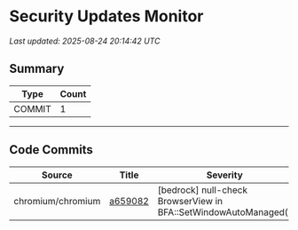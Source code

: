 # Security Updates Monitor

*Last updated: 2025-08-24 20:14:42 UTC*

## Summary
| Type | Count |
|------|-------|
| COMMIT | 1 |

---

## Code Commits

| Source | Title | Severity | Date |
|--------|-------|----------|------|
| chromium/chromium | [a659082](https://github.com/chromium/chromium/commit/a659082cd3753e336221f33bb40efbd003eb3be1) | [bedrock] null-check BrowserView in BFA::SetWindowAutoManaged() | 2025-08-24 |

